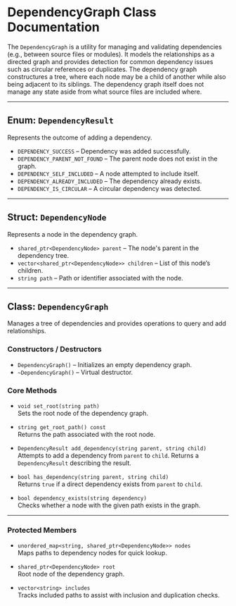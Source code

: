 # DependencyGraph Class Documentation

The `DependencyGraph` is a utility for managing and validating dependencies (e.g., between source files or modules). 
It models the relationships as a directed graph and provides detection for common dependency issues such as circular references or duplicates.
The dependency graph constructures a tree, where each node may be a child of another while also being
adjacent to its siblings. The dependency graph itself does not manage any state aside from what source
files are included where.

---

## Enum: `DependencyResult`

Represents the outcome of adding a dependency.

- `DEPENDENCY_SUCCESS` – Dependency was added successfully.
- `DEPENDENCY_PARENT_NOT_FOUND` – The parent node does not exist in the graph.
- `DEPENDENCY_SELF_INCLUDED` – A node attempted to include itself.
- `DEPENDENCY_ALREADY_INCLUDED` – The dependency already exists.
- `DEPENDENCY_IS_CIRCULAR` – A circular dependency was detected.

---

## Struct: `DependencyNode`

Represents a node in the dependency graph.

- `shared_ptr<DependencyNode> parent` – The node's parent in the dependency tree.
- `vector<shared_ptr<DependencyNode>> children` – List of this node’s children.
- `string path` – Path or identifier associated with the node.

---

## Class: `DependencyGraph`

Manages a tree of dependencies and provides operations to query and add relationships.

### Constructors / Destructors

- `DependencyGraph()` – Initializes an empty dependency graph.
- `~DependencyGraph()` – Virtual destructor.

### Core Methods

- `void set_root(string path)`  
  Sets the root node of the dependency graph.

- `string get_root_path() const`  
  Returns the path associated with the root node.

- `DependencyResult add_dependency(string parent, string child)`  
  Attempts to add a dependency from `parent` to `child`. Returns a `DependencyResult` describing the result.

- `bool has_dependency(string parent, string child)`  
  Returns `true` if a direct dependency exists from `parent` to `child`.

- `bool dependency_exists(string dependency)`  
  Checks whether a node with the given path exists in the graph.

---

### Protected Members

- `unordered_map<string, shared_ptr<DependencyNode>> nodes`  
  Maps paths to dependency nodes for quick lookup.

- `shared_ptr<DependencyNode> root`  
  Root node of the dependency graph.

- `vector<string> includes`  
  Tracks included paths to assist with inclusion and duplication checks.

